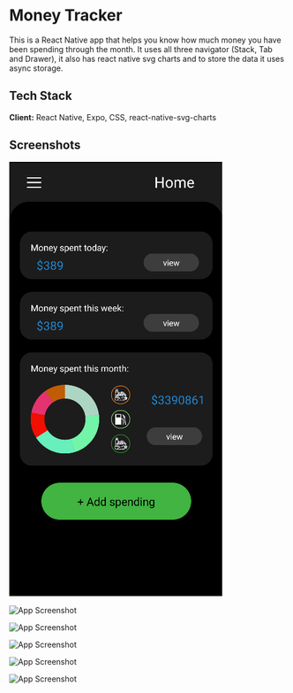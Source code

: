 
# Money Tracker

This is a React Native app that helps you know how much money you have been spending through the month. It uses all three navigator (Stack, Tab and Drawer), it also has react native svg charts and to store the data it uses async storage.


## Tech Stack

**Client:** React Native, Expo, CSS, react-native-svg-charts


## Screenshots

![App Screenshot](https://github.com/genti91/money-tracker/blob/main/images/home.png?raw=true)

![App Screenshot](https://github.com/genti91/money-tracker/main/images/home-add-spending.png?raw=true)

![App Screenshot](https://github.com/genti91/money-tracker/main/images/home-view-today.png?raw=true)

![App Screenshot](https://github.com/genti91/money-tracker/main/images/details-graph.png?raw=true)

![App Screenshot](https://github.com/genti91/money-tracker/main/images/details.png?raw=true)

![App Screenshot](https://github.com/genti91/money-tracker/main/images/drawer.png?raw=true)
